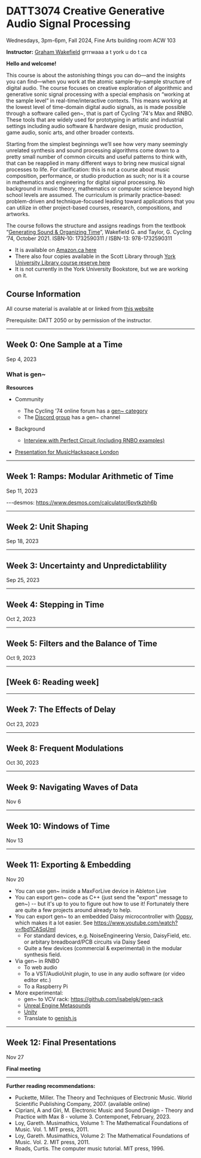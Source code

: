 
# DATT3074 Creative Generative Audio Signal Processing

Wednesdays, 3pm-6pm, Fall 2024, Fine Arts building room ACW 103

**Instructor:** [Graham Wakefield](https://ampd.yorku.ca/profile/graham-wakefield/) grrrwaaa a t york u do t ca

**Hello and welcome!**

This course is about the astonishing things you can do—and the insights you can find—when you work at the atomic sample-by-sample structure of digital audio. The course focuses on creative exploration of algorithmic and generative sonic signal processing with a special emphasis on “working at the sample level” in real-time/interactive contexts. This means working at the lowest level of time-domain digital audio signals, as is made possible through a software called gen~, that is part of Cycling '74's Max and RNBO. These tools that are widely used for prototyping in artistic and industrial settings including audio software & hardware design, music production, game audio, sonic arts, and other broader contexts. 

Starting from the simplest beginnings we’ll see how very many seemingly unrelated synthesis and sound processing algorithms come down to a pretty small number of common circuits and useful patterns to think with, that can be reapplied in many different ways to bring new musical signal processes to life. For clarification: this is not a course about music composition, performance, or studio production as such; nor is it a course in mathematics and engineering for digital signal processing. No background in music theory, mathematics or computer science beyond high school levels are assumed. The curriculum is primarily practice-based: problem-driven and technique-focused leading toward applications that you can utilize in other project-based courses, research, compositions, and artworks.  

The course follows the structure and assigns readings from the textbook “[Generating Sound & Organizing Time](https://cycling74.com/books/go)”, Wakefield G. and Taylor, G. Cycling ’74, October 2021. ISBN-10: 1732590311 / ISBN-13: 978-1732590311
- It is available on [Amazon.ca here](https://www.amazon.ca/Generating-Sound-Organizing-Time-Thinking/dp/1732590311)
- There also four copies available in the Scott Library through [York University Library course reserve here](https://ocul-yor.primo.exlibrisgroup.com/permalink/01OCUL_YOR/q36jf8/alma991036915148805164)
- It is not currently in the York University Bookstore, but we are working on it. 

<!--
Project algorithms may include a variety of digital oscillators, filters, audio-rate modulations, delay effects, microsound, generative rhythm and other patterns, noise and chaos, time-domain signal analysis & resynthesis, and nature-inspired systems. The last section of the course will also present translating and exporting these algorithms to contexts such as hardware (Daisy/Raspberry Pi/Arduino etc.), web (web audio), game engine (Unity/Unreal) as well as audio production (VST, Ableton devices).  

At the completion of the course students will:

•	Show good understanding of the nature and varieties of computational audio synthesis, processing and modulation at the sample-by-sample level

•	Develop grounding in multiple methodologies of algorithm design and prototyping for audio synthesis, processing, and generative structures

•	Be able to apply these methodologies effectively in creative practice to real-time/interactive audio in a portfolio of assignments/projects, such as new audio effects, oscillators/instruments, algorithmic sequencers, etc. 

•	Be able to demonstrate implementations and translate/export them to one or more application areas such as audio plugins, web platforms, game engine audio, C++ code etc. for use in other Digital Media contexts

30% Assignments
20% Participation
20% Presentations
30% Final Project

All components can be potentially delivered electronically, no on-site examinations required. 

Audio is one of the primary modalities of digital media art and development. A core emphasis of the Digital Media programs at York is for students to develop their own computational solutions (algorithms and code) to explore creative technology problems most deeply, rather than only relying on available off-the-shelf media and tools. This course specifically serves this aspect – learning how to develop and refine creative algorithms for audio generation and processing, at the lowest level (sample streams) for maximum creative flexibility. 

The course proposal follows requests from students and faculty in the department of Computational Arts and the Digital Media programs. It leverages a specific expertise very well-represented in the department and program faculty but not yet represented in the curriculum. The primary textbook of the course was co-authored by faculty in Computational Arts, and has had strong reviews and popularity in creative and industry sectors, and has also supported workshops including international “synth hackathon” events.  

As it equips students with techniques and methods in audio synthesis and processing, it could further support students taking courses in sonic arts streams in Music and Digital Media. As it develops awareness and understanding of the potential of digital signal processing it could lead students to continue to take up more advanced signal processing courses in EECS. 



-->

## Course Information

All course material is available at or linked from [this website](https://alicelab.world/datt3074/)

Prerequisite: DATT 2050 or by permission of the instructor.


-----

## Week 0: One Sample at a Time
Sep 4, 2023

### What is gen~



**Resources**

- Community
  - The Cycling '74 online forum has a [gen~ category](https://cycling74.com/forums?category=Gen)
  - The [Discord group](https://discord.gg/unVt7Uy) has a gen~ channel

- Background
	- [Interview with Perfect Circuit (including RNBO examples)](https://www.perfectcircuit.com/signal/graham-wakefield-generating-sound-organizing-time-interview?srsltid=AfmBOopwEVEoAMHRAQahco_wS51MufZYVDqNw0UvMrcsC1VquFp_7exX)
- [Presentation for MusicHackspace London](https://www.youtube.com/watch?v=jsOx4VwO_0w)


-----

## Week 1: Ramps: Modular Arithmetic of Time
Sep 11, 2023

---desmos: https://www.desmos.com/calculator/6pvtkzbh6b

-----

## Week 2: Unit Shaping
Sep 18, 2023

-----

## Week 3: Uncertainty and Unpredictablility
Sep 25, 2023

-----

## Week 4: Stepping in Time
Oct 2, 2023

-----

## Week 5: Filters and the Balance of Time
Oct 9, 2023

-----

## [Week 6: Reading week]


-----

## Week 7: The Effects of Delay
Oct 23, 2023

-----

## Week 8: Frequent Modulations
Oct 30, 2023 

-----

## Week 9: Navigating Waves of Data
Nov 6

-----

## Week 10: Windows of Time
Nov 13

-----

## Week 11: Exporting & Embedding
Nov 20

- You can use gen~ inside a MaxForLive device in Ableton Live
- You can export gen~ code as C++ (just send the "export" message to gen~) -- but it's up to you to figure out how to use it! Fortunately there are quite a few projects around already to help. 
- You can export gen~ to an embedded Daisy microcontroller with [Oopsy](https://github.com/electro-smith/oopsy), which makes it a lot easier. See https://www.youtube.com/watch?v=fbd1CASqUmI
  - For standard devices, e.g. NoiseEngineering Versio, DaisyField, etc. or arbitary breadboard/PCB circuits via Daisy Seed
  - Quite a few devices (commercial & experimental) in the modular synthesis field.
- Via gen~ in RNBO
  - To web audio
  - To a VST/AudioUnit plugin, to use in any audio software (or video editor etc.)
  - To a Raspberry Pi
- More experimental:
  - gen~ to VCV rack: https://github.com/isabelgk/gen-rack
  - [Unreal Engine Metasounds](https://github.com/Cycling74/RNBOMetasound)
  - [Unity](https://github.com/Cycling74/rnbo.unity.audioplugin)
  - Translate to [genish.js](http://www.charlie-roberts.com/genish/)

-----

## Week 12: Final Presentations
Nov 27

**Final meeting**

-----

**Further reading recommendations:**

- Puckette, Miller. The Theory and Techniques of Electronic Music. World Scientific Publishing Company, 2007. (available online)
- Cipriani, A and Giri, M. Electronic Music and Sound Design - Theory and Practice with Max 8 - volume 3. Contemponet, February, 2023.
- Loy, Gareth. Musimathics, Volume 1: The Mathematical Foundations of Music. Vol. 1. MIT press, 2011.
- Loy, Gareth. Musimathics, Volume 2: The Mathematical Foundations of Music. Vol. 2. MIT press, 2011.
- Roads, Curtis. The computer music tutorial. MIT press, 1996.
